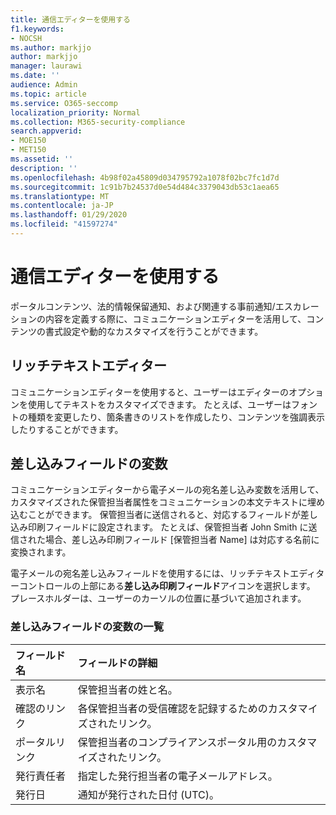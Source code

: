 ```yaml
---
title: 通信エディターを使用する
f1.keywords:
- NOCSH
ms.author: markjjo
author: markjjo
manager: laurawi
ms.date: ''
audience: Admin
ms.topic: article
ms.service: O365-seccomp
localization_priority: Normal
ms.collection: M365-security-compliance
search.appverid:
- MOE150
- MET150
ms.assetid: ''
description: ''
ms.openlocfilehash: 4b98f02a45809d034795792a1078f02bc7fc1d7d
ms.sourcegitcommit: 1c91b7b24537d0e54d484c3379043db53c1aea65
ms.translationtype: MT
ms.contentlocale: ja-JP
ms.lasthandoff: 01/29/2020
ms.locfileid: "41597274"
---
```

# <a name="use-the-communications-editor"></a>通信エディターを使用する

ポータルコンテンツ、法的情報保留通知、および関連する事前通知/エスカレーションの内容を定義する際に、コミュニケーションエディターを活用して、コンテンツの書式設定や動的なカスタマイズを行うことができます。

## <a name="rich-text-editor"></a>リッチテキストエディター 

コミュニケーションエディターを使用すると、ユーザーはエディターのオプションを使用してテキストをカスタマイズできます。 たとえば、ユーザーはフォントの種類を変更したり、箇条書きのリストを作成したり、コンテンツを強調表示したりすることができます。 

## <a name="merge-field-variables"></a>差し込みフィールドの変数

コミュニケーションエディターから電子メールの宛名差し込み変数を活用して、カスタマイズされた保管担当者属性をコミュニケーションの本文テキストに埋め込むことができます。 保管担当者に送信されると、対応するフィールドが差し込み印刷フィールドに設定されます。 たとえば、保管担当者 John Smith に送信された場合、差し込み印刷フィールド [保管担当者 Name] は対応する名前に変換されます。 

電子メールの宛名差し込みフィールドを使用するには、リッチテキストエディターコントロールの上部にある**差し込み印刷フィールド**アイコンを選択します。 プレースホルダーは、ユーザーのカーソルの位置に基づいて追加されます。 

### <a name="list-of-merge-field-variables"></a>差し込みフィールドの変数の一覧

| フィールド名                  | フィールドの詳細 | 
| :------------------- | :------------------- |
| 表示名  | 保管担当者の姓と名。 | 
| 確認のリンク | 各保管担当者の受信確認を記録するためのカスタマイズされたリンク。|                 |
| ポータルリンク     | 保管担当者のコンプライアンスポータル用のカスタマイズされたリンク。|                |
| 発行責任者                   | 指定した発行担当者の電子メールアドレス。|                   |
| 発行日                   | 通知が発行された日付 (UTC)。              |